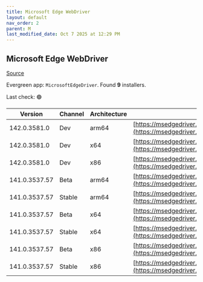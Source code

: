 ```yaml
---
title: Microsoft Edge WebDriver
layout: default
nav_order: 2
parent: M
last_modified_date: Oct 7 2025 at 12:29 PM
---
```


## Microsoft Edge WebDriver

[Source](https://www.microsoft.com/edge)

Evergreen app: `MicrosoftEdgeDriver`. Found **9** installers.

Last check: 🟢

| Version       | Channel | Architecture | URI                                                                                                                                            |
| ------------- | ------- | ------------ | ---------------------------------------------------------------------------------------------------------------------------------------------- |
| 142.0.3581.0  | Dev     | arm64        | [https://msedgedriver.microsoft.com/142.0.3581.0/edgedriver_arm64.zip](https://msedgedriver.microsoft.com/142.0.3581.0/edgedriver_arm64.zip)   |
| 142.0.3581.0  | Dev     | x64          | [https://msedgedriver.microsoft.com/142.0.3581.0/edgedriver_win64.zip](https://msedgedriver.microsoft.com/142.0.3581.0/edgedriver_win64.zip)   |
| 142.0.3581.0  | Dev     | x86          | [https://msedgedriver.microsoft.com/142.0.3581.0/edgedriver_win32.zip](https://msedgedriver.microsoft.com/142.0.3581.0/edgedriver_win32.zip)   |
| 141.0.3537.57 | Beta    | arm64        | [https://msedgedriver.microsoft.com/141.0.3537.57/edgedriver_arm64.zip](https://msedgedriver.microsoft.com/141.0.3537.57/edgedriver_arm64.zip) |
| 141.0.3537.57 | Stable  | arm64        | [https://msedgedriver.microsoft.com/141.0.3537.57/edgedriver_arm64.zip](https://msedgedriver.microsoft.com/141.0.3537.57/edgedriver_arm64.zip) |
| 141.0.3537.57 | Beta    | x64          | [https://msedgedriver.microsoft.com/141.0.3537.57/edgedriver_win64.zip](https://msedgedriver.microsoft.com/141.0.3537.57/edgedriver_win64.zip) |
| 141.0.3537.57 | Stable  | x64          | [https://msedgedriver.microsoft.com/141.0.3537.57/edgedriver_win64.zip](https://msedgedriver.microsoft.com/141.0.3537.57/edgedriver_win64.zip) |
| 141.0.3537.57 | Beta    | x86          | [https://msedgedriver.microsoft.com/141.0.3537.57/edgedriver_win32.zip](https://msedgedriver.microsoft.com/141.0.3537.57/edgedriver_win32.zip) |
| 141.0.3537.57 | Stable  | x86          | [https://msedgedriver.microsoft.com/141.0.3537.57/edgedriver_win32.zip](https://msedgedriver.microsoft.com/141.0.3537.57/edgedriver_win32.zip) |
